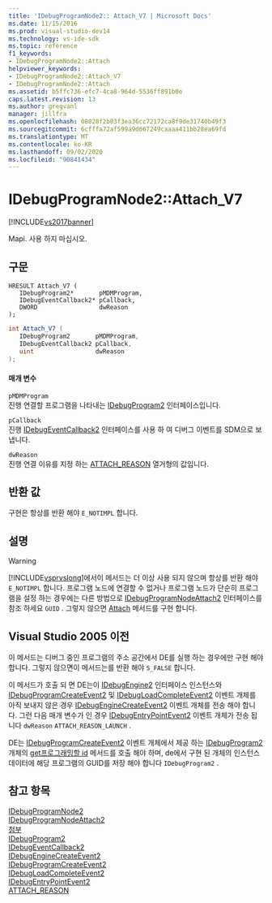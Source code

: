 ```yaml
---
title: 'IDebugProgramNode2:: Attach_V7 | Microsoft Docs'
ms.date: 11/15/2016
ms.prod: visual-studio-dev14
ms.technology: vs-ide-sdk
ms.topic: reference
f1_keywords:
- IDebugProgramNode2::Attach
helpviewer_keywords:
- IDebugProgramNode2::Attach_V7
- IDebugProgramNode2::Attach
ms.assetid: b5ffc736-efc7-4ca8-964d-5536ff891b0e
caps.latest.revision: 13
ms.author: gregvanl
manager: jillfra
ms.openlocfilehash: 08028f2b03f3ea36cc72172ca8f9de31740b49f3
ms.sourcegitcommit: 6cfffa72af599a9d667249caaaa411bb28ea69fd
ms.translationtype: MT
ms.contentlocale: ko-KR
ms.lasthandoff: 09/02/2020
ms.locfileid: "90841434"
---
```

# <a name="idebugprogramnode2attach_v7"></a>IDebugProgramNode2::Attach_V7
[!INCLUDE[vs2017banner](../../../includes/vs2017banner.md)]

Mapi. 사용 하지 마십시오.  
  
## <a name="syntax"></a>구문  
  
```cpp#  
HRESULT Attach_V7 (   
   IDebugProgram2*       pMDMProgram,  
   IDebugEventCallback2* pCallback,  
   DWORD                 dwReason  
);  
```  
  
```csharp  
int Attach_V7 (   
   IDebugProgram2       pMDMProgram,  
   IDebugEventCallback2 pCallback,  
   uint                 dwReason  
);  
```  
  
#### <a name="parameters"></a>매개 변수  
 `pMDMProgram`  
 진행 연결할 프로그램을 나타내는 [IDebugProgram2](../../../extensibility/debugger/reference/idebugprogram2.md) 인터페이스입니다.  
  
 `pCallback`  
 진행 [IDebugEventCallback2](../../../extensibility/debugger/reference/idebugeventcallback2.md) 인터페이스를 사용 하 여 디버그 이벤트를 SDM으로 보냅니다.  
  
 `dwReason`  
 진행 연결 이유를 지정 하는 [ATTACH_REASON](../../../extensibility/debugger/reference/attach-reason.md) 열거형의 값입니다.  
  
## <a name="return-value"></a>반환 값  
 구현은 항상를 반환 해야 `E_NOTIMPL` 합니다.  
  
## <a name="remarks"></a>설명  
  
> [!WARNING]
> [!INCLUDE[vsprvslong](../../../includes/vsprvslong-md.md)]에서이 메서드는 더 이상 사용 되지 않으며 항상를 반환 해야 `E_NOTIMPL` 합니다. 프로그램 노드에 연결할 수 없거나 프로그램 노드가 단순히 프로그램을 설정 하는 경우에는 다른 방법으로 [IDebugProgramNodeAttach2](../../../extensibility/debugger/reference/idebugprogramnodeattach2.md) 인터페이스를 참조 하세요 `GUID` . 그렇지 않으면 [Attach](../../../extensibility/debugger/reference/idebugengine2-attach.md) 메서드를 구현 합니다.  
  
## <a name="prior-to-visual-studio-2005"></a>Visual Studio 2005 이전  
 이 메서드는 디버그 중인 프로그램의 주소 공간에서 DE를 실행 하는 경우에만 구현 해야 합니다. 그렇지 않으면이 메서드는를 반환 해야 `S_FALSE` 합니다.  
  
 이 메서드가 호출 되 면 DE는이 [IDebugEngine2](../../../extensibility/debugger/reference/idebugengine2.md) 인터페이스 인스턴스와 [IDebugProgramCreateEvent2](../../../extensibility/debugger/reference/idebugprogramcreateevent2.md) 및 [IDebugLoadCompleteEvent2](../../../extensibility/debugger/reference/idebugloadcompleteevent2.md) 이벤트 개체를 아직 보내지 않은 경우 [IDebugEngineCreateEvent2](../../../extensibility/debugger/reference/idebugenginecreateevent2.md) 이벤트 개체를 전송 해야 합니다. 그런 다음 매개 변수가 인 경우 [IDebugEntryPointEvent2](../../../extensibility/debugger/reference/idebugentrypointevent2.md) 이벤트 개체가 전송 됩니다 `dwReason` `ATTACH_REASON_LAUNCH` .  
  
 DE는 [IDebugProgramCreateEvent2](../../../extensibility/debugger/reference/idebugprogramcreateevent2.md) 이벤트 개체에서 제공 하는 [IDebugProgram2](../../../extensibility/debugger/reference/idebugprogram2.md) 개체의 [get프로그래밍할 id](../../../extensibility/debugger/reference/idebugprogram2-getprogramid.md) 메서드를 호출 해야 하며, de에서 구현 된 개체의 인스턴스 데이터에 해당 프로그램의 GUID를 저장 해야 합니다 `IDebugProgram2` .  
  
## <a name="see-also"></a>참고 항목  
 [IDebugProgramNode2](../../../extensibility/debugger/reference/idebugprogramnode2.md)   
 [IDebugProgramNodeAttach2](../../../extensibility/debugger/reference/idebugprogramnodeattach2.md)   
 [첨부](../../../extensibility/debugger/reference/idebugengine2-attach.md)   
 [IDebugProgram2](../../../extensibility/debugger/reference/idebugprogram2.md)   
 [IDebugEventCallback2](../../../extensibility/debugger/reference/idebugeventcallback2.md)   
 [IDebugEngineCreateEvent2](../../../extensibility/debugger/reference/idebugenginecreateevent2.md)   
 [IDebugProgramCreateEvent2](../../../extensibility/debugger/reference/idebugprogramcreateevent2.md)   
 [IDebugLoadCompleteEvent2](../../../extensibility/debugger/reference/idebugloadcompleteevent2.md)   
 [IDebugEntryPointEvent2](../../../extensibility/debugger/reference/idebugentrypointevent2.md)   
 [ATTACH_REASON](../../../extensibility/debugger/reference/attach-reason.md)
